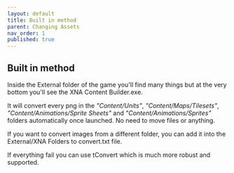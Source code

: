 ```yaml
---
layout: default
title: Built in method
parent: Changing Assets
nav_order: 1
published: true
---
```


## Built in method

Inside the External folder of the game you'll find many things but at the very bottom you'll see the XNA Content Builder.exe.

It will convert every png in the _"Content/Units"_, _"Content/Maps/Tilesets"_, _"Content/Animations/Sprite Sheets"_ and _"Content/Animations/Sprites"_ folders automatically once launched. No need to move files or anything.

If you want to convert images from a different folder, you can add it into the External/XNA Folders to convert.txt file.

If everything fail you can use tConvert which is much more robust and supported.